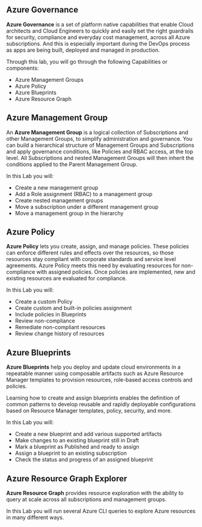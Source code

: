 ﻿## Azure Governance

**Azure Governance** is a set of platform native capabilities that enable Cloud architects and Cloud Engineers to quickly and easily set the right guardrails for security, compliance and everyday cost management, across all Azure subscriptions. And this is especially important during the DevOps process as apps are being built, deployed and managed in production.

Through this lab, you will go through the following Capabilities or components:

* Azure Management Groups
* Azure Policy
* Azure Blueprints
* Azure Resource Graph

## Azure Management Group

An **Azure Management Group** is a logical collection of Subscriptions and other Management Groups, to simplify administration and governance. You can build a hierarchical structure of Management Groups and Subscriptions and apply governance conditions, like Policies and RBAC access, at the top level. All Subscriptions and nested Management Groups will then inherit the conditions applied to the Parent Management Group.

In this Lab you will:

* Create a new management group
* Add a Role assignment (RBAC) to a management group
* Create nested management groups
* Move a subscription under a different management group
* Move a management group in the hierarchy

## Azure Policy

**Azure Policy** lets you create, assign, and manage policies. These policies can enforce different rules and effects over the resources, so those resources stay compliant with corporate standards and service level agreements. Azure Policy meets this need by evaluating resources for non-compliance with assigned policies. Once policies are implemented, new and existing resources are evaluated for compliance.

In this Lab you will:

* Create a custom Policy
* Create custom and built-in policies assignment
* Include policies in Blueprints
* Review non-compliance
* Remediate non-compliant resources
* Review change history of resources

## Azure Blueprints

**Azure Blueprints** help you deploy and update cloud environments in a repeatable manner using composable artifacts such as Azure Resource Manager templates to provision resources, role-based access controls and policies.

Learning how to create and assign blueprints enables the definition of common patterns to develop reusable and rapidly deployable configurations based on Resource Manager templates, policy, security, and more. 

In this Lab you will:

*   Create a new blueprint and add various supported artifacts
*   Make changes to an existing blueprint still in Draft
*   Mark a blueprint as Published and ready to assign
*   Assign a blueprint to an existing subscription
*   Check the status and progress of an assigned blueprint

## Azure Resource Graph Explorer

**Azure Resource Graph** provides resource exploration with the ability to query at scale across all subscriptions and management groups.

In this Lab you will run several Azure CLI queries to explore Azure resources in many different ways.